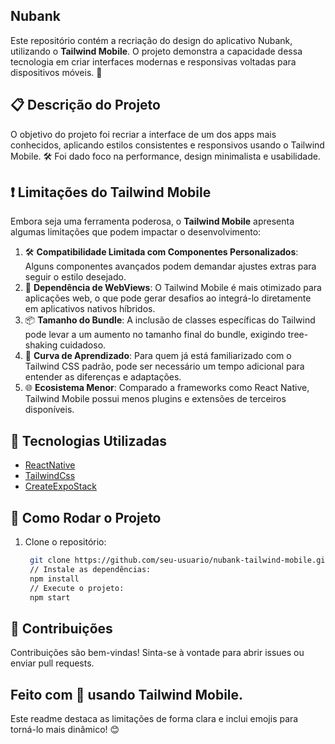 ## Nubank

Este repositório contém a recriação do design do aplicativo Nubank, utilizando o **Tailwind Mobile**. O projeto demonstra a capacidade dessa tecnologia em criar interfaces modernas e responsivas voltadas para dispositivos móveis. 🚀


## 📋 Descrição do Projeto

O objetivo do projeto foi recriar a interface de um dos apps mais conhecidos, aplicando estilos consistentes e responsivos usando o Tailwind Mobile. 🛠️ Foi dado foco na performance, design minimalista e usabilidade.

## ❗ Limitações do Tailwind Mobile

Embora seja uma ferramenta poderosa, o **Tailwind Mobile** apresenta algumas limitações que podem impactar o desenvolvimento:

1. 🛠️ **Compatibilidade Limitada com Componentes Personalizados**: Alguns componentes avançados podem demandar ajustes extras para seguir o estilo desejado.
2. 📱 **Dependência de WebViews**: O Tailwind Mobile é mais otimizado para aplicações web, o que pode gerar desafios ao integrá-lo diretamente em aplicativos nativos híbridos.
3. 📦 **Tamanho do Bundle**: A inclusão de classes específicas do Tailwind pode levar a um aumento no tamanho final do bundle, exigindo tree-shaking cuidadoso.
4. 🔧 **Curva de Aprendizado**: Para quem já está familiarizado com o Tailwind CSS padrão, pode ser necessário um tempo adicional para entender as diferenças e adaptações.
5. 🌐 **Ecosistema Menor**: Comparado a frameworks como React Native, Tailwind Mobile possui menos plugins e extensões de terceiros disponíveis.

## 🚀 Tecnologias Utilizadas

- [ReactNative](https://reactnative.dev/)
- [TailwindCss](https://nativewindui.com/)
- [CreateExpoStack](https://createexpostack.com/)

## 📂 Como Rodar o Projeto

1. Clone o repositório:
   ```bash
    git clone https://github.com/seu-usuario/nubank-tailwind-mobile.git
    // Instale as dependências:
    npm install
    // Execute o projeto:
    npm start
    ```

## 🤝 Contribuições

Contribuições são bem-vindas! Sinta-se à vontade para abrir issues ou enviar pull requests.

## Feito com 💜 usando Tailwind Mobile.

Este readme destaca as limitações de forma clara e inclui emojis para torná-lo mais dinâmico! 😊